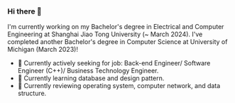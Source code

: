 ### Hi there 👋

I'm currently working on my Bachelor's degree in Electrical and Computer Engineering at Shanghai Jiao Tong University (~ March 2024). I've completed another Bachelor's degree in Computer Science at University of Michigan (March 2023)!

 - 🔭 Currently actively seeking for job: Back-end Engineer/ Software Engineer (C++)/ Business Technology Engineer.
 - 🌱 Currently learning database and design pattern.
 - 🤔 Currently reviewing operating system, computer network, and data structure.

<!--
**Benj-Qu/Benj-Qu** is a ✨ _special_ ✨ repository because its `README.md` (this file) appears on your GitHub profile.

Here are some ideas to get you started:

- 🔭 I’m currently working on ...
- 🌱 I’m currently learning ...
- 👯 I’m looking to collaborate on ...
- 🤔 I’m looking for help with ...
- 💬 Ask me about ...
- 📫 How to reach me: ...
- 😄 Pronouns: ...
- ⚡ Fun fact: ...
-->
